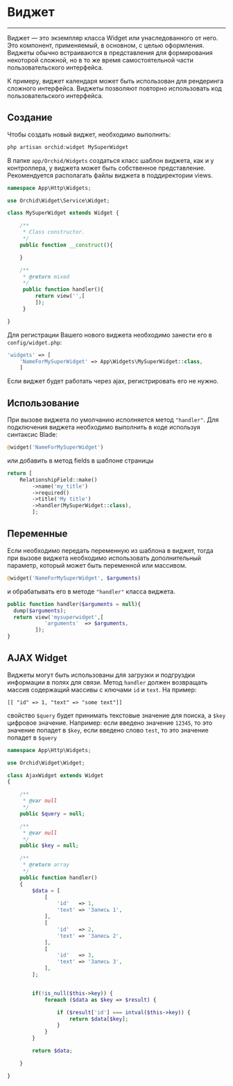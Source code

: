 # Виджет
----------

Виджет — это экземпляр класса Widget или унаследованного от него. Это компонент, применяемый, в основном, с целью оформления. Виджеты обычно встраиваются в представления для формирования некоторой сложной, но в то же время самостоятельной части пользовательского интерфейса.


К примеру, виджет календаря может быть использован для рендеринга сложного интерфейса. Виджеты позволяют повторно использовать код пользовательского интерфейса.

## Создание
	
Чтобы создать новый виджет, необходимо выполнить:

```php
php artisan orchid:widget MySuperWidget
```

В папке `app/Orchid/Widgets` создаться класс шаблон виджета, как и у контроллера, у виджета может быть собственное представление.
Рекомендуется располагать файлы виджета в поддиректории views.

```php
namespace App\Http\Widgets;

use Orchid\Widget\Service\Widget;

class MySuperWidget extends Widget {

    /**
     * Class constructor.
     */
    public function __construct(){

    }

    /**
     * @return mixed
     */
     public function handler(){
         return view('',[
         ]);
     }

}
```

Для регистрации Вашего нового виджета необходимо занести его в `config/widget.php`:
```php
'widgets' => [
	'NameForMySuperWidget' => App\Widgets\MySuperWidget::class,
	]
```
Если виджет будет работать через ajax, регистрировать его не нужно.

## Использование


При вызове виджета по умолчанию исполняется метод `"handler"`.
Для подключения виджета необходимо выполнить в коде используя синтаксис Blade:
```php
@widget('NameForMySuperWidget')
```
или добавить в метод fields в шаблоне страницы
```php
return [
	RelationshipField::make()
		->name('my_title')
		->required()
		->title('My title')
		->handler(MySuperWidget::class),
        ];
```

## Переменные

Если необходимо передать переменную из шаблона в виджет, тогда при вызове виджета необходимо использовать дополнительный параметр, который может быть переменной или массивом.
```php
@widget('NameForMySuperWidget', $arguments)
```
и обрабатывать его в методе `"handler"` класса виджета.
```php
public function handler($arguments = null){
  dump($arguments);
  return view('mysuperwidget',[
            'arguments'  => $arguments,
         ]);
}
```

## AJAX Widget

Виджеты могут быть использованы для загрузки и подгруздки информации в полях для связи.
Метод `handler` должен возвращать массив содержащий массивы с ключами `id` и `text`. На пример:
```
[[ "id" => 1, "text" => "some text"]]
```

свойство `$query` будет принимать текстовые значение для поиска, а `$key` цифровое значение. Например:
если введено значение `12345`, то это значение попадет в  `$key`, если введено слово `test`, то это значение
попадет в `$query`


```php
namespace App\Http\Widgets;

use Orchid\Widget\Widget;

class AjaxWidget extends Widget
{

    /**
     * @var null
     */
    public $query = null;

    /**
     * @var null
     */
    public $key = null;

    /**
     * @return array
     */
    public function handler()
    {
        $data = [
            [
                'id'   => 1,
                'text' => 'Запись 1',
            ],
            [
                'id'   => 2,
                'text' => 'Запись 2',
            ],
            [
                'id'   => 3,
                'text' => 'Запись 3',
            ],
        ];


        if(!is_null($this->key)) {
            foreach ($data as $key => $result) {

                if ($result['id'] === intval($this->key)) {
                    return $data[$key];
                }
            }
        }

        return $data;

    }

}

```
